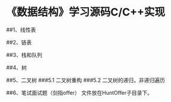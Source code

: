 # 《数据结构》学习源码C/C++实现

##1、线性表

##2、链表

##3、栈和队列

##4、树

##5、二叉树
###5.1 二叉树重构
###5.2 二叉树的递归，非递归遍历

##6、笔试面试题（剑指offer）
文件放在HuntOffer子目录下。

